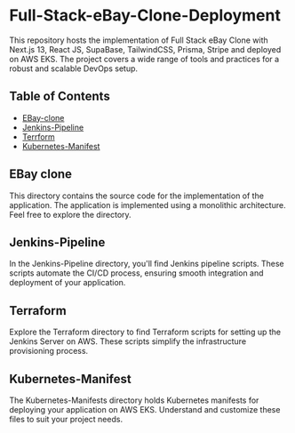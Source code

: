 # Full-Stack-eBay-Clone-Deployment

This repository hosts the implementation of Full Stack eBay Clone with Next.js 13, React JS, SupaBase, TailwindCSS, Prisma, Stripe and deployed on AWS EKS. The project covers a wide range of tools and practices for a robust and scalable DevOps setup.

## Table of Contents
- [EBay-clone](#Ebay-clone)
- [Jenkins-Pipeline](#Jenkins-Pipeline)
- [Terrform](#Terraform)
- [Kubernetes-Manifest](#Kubernetes-Manifest-file)

## EBay clone
This directory contains the source code for the implementation of the application. The application is implemented using a monolithic architecture. Feel free to explore the directory.

## Jenkins-Pipeline
In the Jenkins-Pipeline directory, you'll find Jenkins pipeline scripts. These scripts automate the CI/CD process, ensuring smooth integration and deployment of your application.

## Terraform
Explore the Terraform directory to find Terraform scripts for setting up the Jenkins Server on AWS. These scripts simplify the infrastructure provisioning process.

## Kubernetes-Manifest
The Kubernetes-Manifests directory holds Kubernetes manifests for deploying your application on AWS EKS. Understand and customize these files to suit your project needs.

